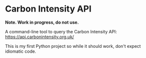 # Carbon Intensity API

**Note. Work in progress, do not use.**

A command-line tool to query the Carbon Intensity API: https://api.carbonintensity.org.uk/

This is my first Python project so while it should work, don't expect idiomatic code.

